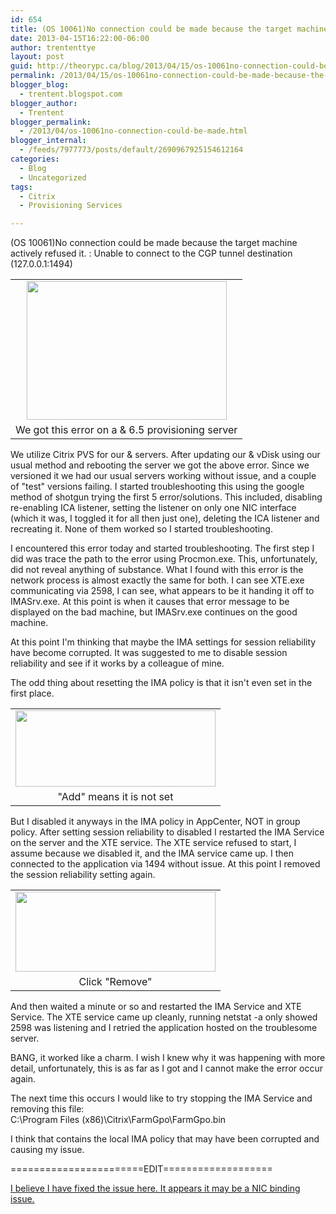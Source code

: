 ```yaml
---
id: 654
title: (OS 10061)No connection could be made because the target machine actively refused it.  : Unable to connect to the CGP tunnel destination (127.0.0.1:1494)
date: 2013-04-15T16:22:00-06:00
author: trententtye
layout: post
guid: http://theorypc.ca/blog/2013/04/15/os-10061no-connection-could-be-made-because-the-target-machine-actively-refused-it-unable-to-connect-to-the-cgp-tunnel-destination-127-0-0-11494-2/
permalink: /2013/04/15/os-10061no-connection-could-be-made-because-the-target-machine-actively-refused-it-unable-to-connect-to-the-cgp-tunnel-destination-127-0-0-11494-2/
blogger_blog:
  - trentent.blogspot.com
blogger_author:
  - Trentent
blogger_permalink:
  - /2013/04/os-10061no-connection-could-be-made.html
blogger_internal:
  - /feeds/7977773/posts/default/2690967925154612164
categories:
  - Blog
  - Uncategorized
tags:
  - Citrix
  - Provisioning Services

---
```

(OS 10061)No connection could be made because the target machine actively refused it. : Unable to connect to the CGP tunnel destination (127.0.0.1:1494)

<table style="margin-left: auto; margin-right: auto; text-align: center;" cellspacing="0" cellpadding="0" align="center">
  <tr>
    <td style="text-align: center;">
      <a style="margin-left: auto; margin-right: auto;" href="http://2.bp.blogspot.com/-cWx9C5h-dVw/UWx_JOjhW6I/AAAAAAAAANM/Z2HG3k8jOMI/s1600/3.jpg"><img src="http://2.bp.blogspot.com/-cWx9C5h-dVw/UWx_JOjhW6I/AAAAAAAAANM/Z2HG3k8jOMI/s320/3.jpg" width="320" height="222" border="0" /></a>
    </td>
  </tr>
  
  <tr>
    <td style="text-align: center;">
      We got this error on a & 6.5 provisioning server
    </td>
  </tr>
</table>

We utilize Citrix PVS for our & servers. After updating our & vDisk using our usual method and rebooting the server we got the above error. Since we versioned it we had our usual servers working without issue, and a couple of "test" versions failing. I started troubleshooting this using the google method of shotgun trying the first 5 error/solutions. This included, disabling re-enabling ICA listener, setting the listener on only one NIC interface (which it was, I toggled it for all then just one), deleting the ICA listener and recreating it. None of them worked so I started troubleshooting.

I encountered this error today and started troubleshooting. The first step I did was trace the path to the error using Procmon.exe. This, unfortunately, did not reveal anything of substance. What I found with this error is the network process is almost exactly the same for both. I can see XTE.exe communicating via 2598, I can see, what appears to be it handing it off to IMASrv.exe. At this point is when it causes that error message to be displayed on the bad machine, but IMASrv.exe continues on the good machine.

At this point I'm thinking that maybe the IMA settings for session reliability have become corrupted. It was suggested to me to disable session reliability and see if it works by a colleague of mine.

The odd thing about resetting the IMA policy is that it isn't even set in the first place.

<table style="margin-left: auto; margin-right: auto; text-align: center;" cellspacing="0" cellpadding="0" align="center">
  <tr>
    <td style="text-align: center;">
      <a style="margin-left: auto; margin-right: auto;" href="http://3.bp.blogspot.com/-Bt_Dgyu2QiY/UWx5rFh9WRI/AAAAAAAAAM8/ry0sSb15154/s1600/1.jpg"><img src="http://3.bp.blogspot.com/-Bt_Dgyu2QiY/UWx5rFh9WRI/AAAAAAAAAM8/ry0sSb15154/s320/1.jpg" width="320" height="122" border="0" /></a>
    </td>
  </tr>
  
  <tr>
    <td style="text-align: center;">
      "Add" means it is not set
    </td>
  </tr>
</table>

But I disabled it anyways in the IMA policy in AppCenter, NOT in group policy. After setting session reliability to disabled I restarted the IMA Service on the server and the XTE service. The XTE service refused to start, I assume because we disabled it, and the IMA service came up. I then connected to the application via 1494 without issue. At this point I removed the session reliability setting again.

<table style="margin-left: auto; margin-right: auto; text-align: center;" cellspacing="0" cellpadding="0" align="center">
  <tr>
    <td style="text-align: center;">
      <a style="margin-left: auto; margin-right: auto;" href="http://2.bp.blogspot.com/-EjQIo6FYKGY/UWx6gsOmaSI/AAAAAAAAANE/gO4aRpbNIEI/s1600/2.jpg"><img src="http://2.bp.blogspot.com/-EjQIo6FYKGY/UWx6gsOmaSI/AAAAAAAAANE/gO4aRpbNIEI/s320/2.jpg" width="320" height="128" border="0" /></a>
    </td>
  </tr>
  
  <tr>
    <td style="text-align: center;">
      Click "Remove"
    </td>
  </tr>
</table>

And then waited a minute or so and restarted the IMA Service and XTE Service. The XTE service came up cleanly, running netstat -a only showed 2598 was listening and I retried the application hosted on the troublesome server.

BANG, it worked like a charm. I wish I knew why it was happening with more detail, unfortunately, this is as far as I got and I cannot make the error occur again.

The next time this occurs I would like to try stopping the IMA Service and removing this file:  
C:\Program Files (x86)\Citrix\FarmGpo\FarmGpo.bin

I think that contains the local IMA policy that may have been corrupted and causing my issue.

=======================EDIT===================

[I believe I have fixed the issue here.  It appears it may be a NIC binding issue.](http://trentent.blogspot.ca/2013/05/os-10061no-connection-could-be-made.html)

<!-- AddThis Advanced Settings generic via filter on the_content -->

<!-- AddThis Share Buttons generic via filter on the_content -->